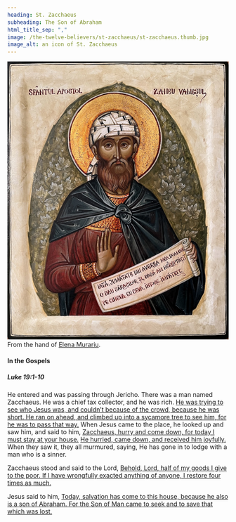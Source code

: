 ```yaml
---
heading: St. Zacchaeus
subheading: The Son of Abraham
html_title_sep: ","
image: /the-twelve-believers/st-zacchaeus/st-zacchaeus.thumb.jpg
image_alt: an icon of St. Zacchaeus
---
```


<a href="st-zacchaeus.jpg">
  <img src="st-zacchaeus.small.jpg" alt="St. Zacchaeus, the son of Abraham">
</a>
<div class="caption">From the hand of <a
href="https://www.elenamurariu.com/">Elena Murariu</a>.</div>


#### In the Gospels

##### Luke 19:1-10

He entered and was passing through Jericho. There was a man named Zacchaeus. He
was a chief tax collector, and he was rich. <u class="blue">He was trying to
see who Jesus was, and couldn’t because of the crowd, because he was short. He
ran on ahead, and climbed up into a sycamore tree to see him, for he was to
pass that way.</u> When Jesus came to the place, he looked up and saw him, and
said to him, <u>Zacchaeus, hurry and come down, for today I must stay at your
house.</u> <u class="blue">He hurried, came down, and received him
joyfully.</u> When they saw it, they all murmured, saying, He has gone in to
lodge with a man who is a sinner.

Zacchaeus stood and said to the Lord, <u class="blue">Behold, Lord, half of my
goods I give to the poor. If I have wrongfully exacted anything of anyone, I
restore four times as much.</u>

Jesus said to him, <u>Today, salvation has come to this house, because he also
is a son of Abraham. For the Son of Man came to seek and to save that which was
lost.</u>
